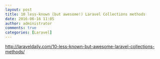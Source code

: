 ```yaml
---
layout: post
title: 10 less-known (but awesome!) Laravel Collections methods
date: 2016-06-16 11:05
author: administrator
comments: true
categories: [Laravel]
---
```

<a href="http://laraveldaily.com/10-less-known-but-awesome-laravel-collections-methods/">http://laraveldaily.com/10-less-known-but-awesome-laravel-collections-methods/</a>

